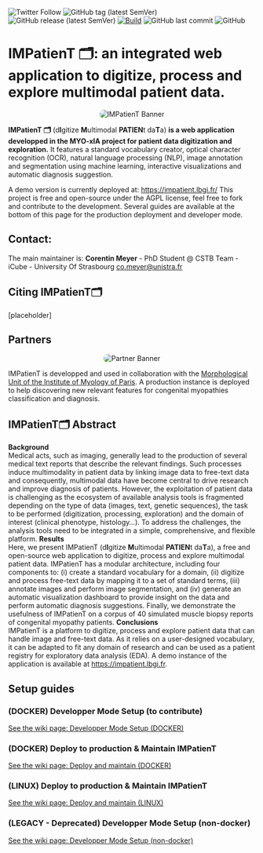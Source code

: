 ![Twitter Follow](https://img.shields.io/twitter/follow/corentinm_py?style=social) ![GitHub tag (latest SemVer)](https://img.shields.io/github/v/tag/lambda-science/impatient) ![GitHub release (latest SemVer)](https://img.shields.io/github/v/release/lambda-science/IMPatienT) [![Build](https://github.com/lambda-science/IMPatienT/actions/workflows/docker-build-push.yml/badge.svg)](https://github.com/lambda-science/IMPatienT/actions/workflows/docker-build-push.yml) ![GitHub last commit](https://img.shields.io/github/last-commit/lambda-science/impatient) ![GitHub](https://img.shields.io/github/license/lambda-science/IMPatienT)

# IMPatienT 🗂️: an integrated web application to digitize, process and explore multimodal patient data.
<p align="center">
  <img src="https://i.imgur.com/iH7UeUs.png" alt="IMPatienT Banner" style="border-radius: 25px;" />
</p>

**IMPatienT 🗂️** (d**I**gitize **M**ultimodal **PATIEN**t da**T**a) **is a web application developped in the MYO-xIA project for patient data digitization and exploration.**
It features a standard vocabulary creator, optical character recognition (OCR), natural language processing (NLP), image annotation and segmentation using machine learning, interactive visualizations and automatic diagnosis suggestion.

A demo version is currently deployed at: https://impatient.lbgi.fr/
This project is free and open-source under the AGPL license, feel free to fork and contribute to the development. Several guides are available at the bottom of this page for the production deployment and developer mode.

## Contact:

The main maintainer is:
**Corentin Meyer** - PhD Student @ CSTB Team - iCube - University Of Strasbourg <co.meyer@unistra.fr>

## Citing IMPatienT🗂️

[placeholder]

## Partners
<p align="center">
  <img src="https://i.imgur.com/csEXDnW.png" alt="Partner Banner" style="border-radius: 25px;" />
</p>

IMPatienT is developped and used in collaboration with the [Morphological Unit of the Institute of Myology of Paris](https://www.institut-myologie.org/en/recherche-2/neuromuscular-exploration-and-evaluation-centre/laboratoire-dhistopathologie-dr-norma-b-romero/). A production instance is deployed to help discovering new relevant features for congenital myopathies classification and diagnosis.

## IMPatienT🗂️ Abstract

**Background**  
Medical acts, such as imaging, generally lead to the production of several medical text reports that describe the relevant findings. Such processes induce multimodality in patient data by linking image data to free-text data and consequently, multimodal data have become central to drive research and improve diagnosis of patients. However, the exploitation of patient data is challenging as the ecosystem of available analysis tools is fragmented depending on the type of data (images, text, genetic sequences), the task to be performed (digitization, processing, exploration) and the domain of interest (clinical phenotype, histology…). To address the challenges, the analysis tools need to be integrated in a simple, comprehensive, and flexible platform.
**Results**  
Here, we present IMPatienT (d**I**gitize **M**ultimodal **PATIEN**t da**T**a), a free and open-source web application to digitize, process and explore multimodal patient data. IMPatienT has a modular architecture, including four components to: (i) create a standard vocabulary for a domain, (ii) digitize and process free-text data by mapping it to a set of standard terms, (iii) annotate images and perform image segmentation, and (iv) generate an automatic visualization dashboard to provide insight on the data and perform automatic diagnosis suggestions. Finally, we demonstrate the usefulness of IMPatienT on a corpus of 40 simulated muscle biopsy reports of congenital myopathy patients.
**Conclusions**  
IMPatienT is a platform to digitize, process and explore patient data that can handle image and free-text data. As it relies on a user-designed vocabulary, it can be adapted to fit any domain of research and can be used as a patient registry for exploratory data analysis (EDA). A demo instance of the application is available at https://impatient.lbgi.fr.

## Setup guides

### (DOCKER) Developper Mode Setup (to contribute)

[See the wiki page: Developper Mode Setup (DOCKER)](<https://github.com/lambda-science/IMPatienT/wiki/(DOCKER)-Developper-Mode-Setup-(to-contribute)>)

### (DOCKER) Deploy to production & Maintain IMPatienT

[See the wiki page: Deploy and maintain (DOCKER)](<https://github.com/lambda-science/IMPatienT/wiki/(DOCKER)-Deploy-&-Maintain-IMPatienT>)

### (LINUX) Deploy to production & Maintain IMPatienT

[See the wiki page: Deploy and maintain (LINUX)](<https://github.com/lambda-science/IMPatienT/wiki/(LINUX)-Deploy-&-Maintain-IMPatienT>)

### (LEGACY - Deprecated) Developper Mode Setup (non-docker)

[See the wiki page: Developper Mode Setup (non-docker)](<https://github.com/lambda-science/IMPatienT/wiki/(LEGACY---Deprecated)-Developper-Mode-Setup-(non-docker)>)
